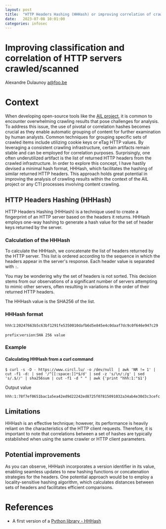 ```yaml
---
layout: post
title:  "HTTP Headers Hashing (HHHash) or improving correlation of crawled content"
date:   2023-07-08 10:01:00
categories: infosec
---
```


# Improving classification and correlation of HTTP servers crawled/scanned

Alexandre Dulaunoy <a@foo.be>

# Context

When developing open-source tools like the [AIL project](https://www.ail-project.org/), it is common to encounter overwhelming crawling results that pose challenges for analysis. To address this issue, the use of pivotal or correlation hashes becomes crucial as they enable automatic grouping of content for further examination by human analysts. Common techniques for grouping specific sets of crawled items include utilizing cookie keys or eTag HTTP values. By leveraging a consistent crawling infrastructure, certain artifacts remain stable and can be employed for correlation purposes. Surprisingly, one often underutilized artifact is the list of returned HTTP headers from the crawled infrastructure. In order to explore this concept, I have hastily devised a minimal hash format, HHHash, which facilitates the hashing of similar returned HTTP headers. This approach holds great potential in improving the analysis of crawling results within the context of the AIL project or any CTI processes involving content crawling.

## HTTP Headers Hashing (HHHash)

HTTP Headers Hashing (HHHash) is a technique used to create a fingerprint of an HTTP server based on the headers it returns. HHHash employs one-way hashing to generate a hash value for the set of header keys returned by the server.

### Calculation of the HHHash

To calculate the HHHash, we concatenate the list of headers returned by the HTTP server. This list is ordered according to the sequence in which the headers appear in the server's response. Each header value is separated with `:`. 

You may be wondering why the set of headers is not sorted. This decision stems from our observations of a significant number of servers attempting to mimic other servers, often resulting in variations in the order of their returned HTTP headers.

The HHHash value is the SHA256 of the list.

### HHHash format

`hhh`:`1`:`20247663b5c63bf1291fe5350010dafb6d5e845e4c0daaf7dc9c0f646e947c29`

`prefix`:`version`:`SHA 256 value`

### Example

#### Calculating HHHash from a curl command

~~~
$ curl -s -D - https://www.circl.lu/ -o /dev/null  | awk 'NR != 1' | cut -f1 -d: | sed '/^[[:space:]]*$/d' | sed -z 's/\n/:/g' | sed 's/.$//' | sha256sum | cut -f1 -d " " | awk {'print "hhh:1:"$1'}
~~~

Output value
~~~
hhh:1:78f7ef0651bac1a5ea42ed9d22242ed8725f07815091032a34ab4e30d3c3cefc
~~~

## Limitations 

HHHash is an effective technique; however, its performance is heavily reliant on the characteristics of the HTTP client requests. Therefore, it is important to note that correlations between a set of hashes are typically established when using the same crawler or HTTP client parameters.

## Potential improvements

As you can observe, HHHash incorporates a version identifier in its value, enabling seamless updates to new hashing functions or concatenation strategies for the headers. One potential approach would be to employ a locality-sensitive hashing algorithm, which calculates distances between sets of headers and facilitates efficient comparisons.

# References

- A first version of a [Python library - HHHash](https://github.com/adulau/HHHash)
